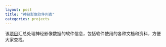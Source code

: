 ```yaml
---
layout: post
title: "神经影像软件列表"
categories: projects
---
```

该[项目](https://github.com/act-china/neuroimaging-software-list)汇总处理神经影像数据的软件信息，包括软件使用的各种文档和资料，方便大家查找。
